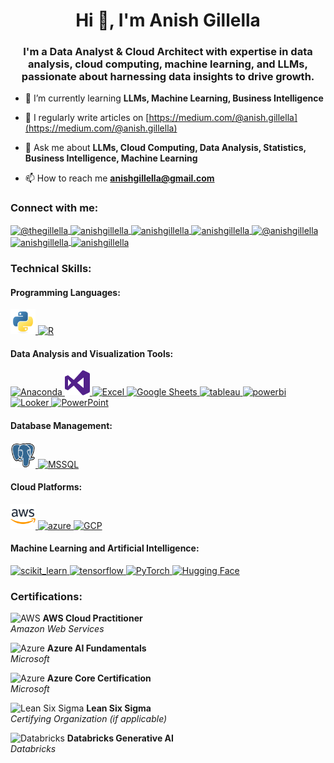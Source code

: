 <h1 align="center">Hi 👋, I'm Anish Gillella</h1>
<h3 align="center">I'm a Data Analyst & Cloud Architect with expertise in data analysis, cloud computing, machine learning, and LLMs, passionate about harnessing data insights to drive growth.</h3>

- 🌱 I’m currently learning **LLMs, Machine Learning, Business Intelligence**

- 📝 I regularly write articles on [https://medium.com/@anish.gillella](https://medium.com/@anish.gillella)

- 💬 Ask me about **LLMs, Cloud Computing, Data Analysis, Statistics, Business Intelligence, Machine Learning**

- 📫 How to reach me **anishgillella@gmail.com**

<h3 align="left">Connect with me:</h3>
<p align="left">
  <a href="https://twitter.com/@thegillella" target="blank">
    <img align="center" src="https://raw.githubusercontent.com/rahuldkjain/github-profile-readme-generator/master/src/images/icons/Social/twitter.svg" alt="@thegillella" height="30" width="40" />
  </a>
  <a href="https://linkedin.com/in/anishgillella" target="blank">
    <img align="center" src="https://raw.githubusercontent.com/rahuldkjain/github-profile-readme-generator/master/src/images/icons/Social/linked-in-alt.svg" alt="anishgillella" height="30" width="40" />
  </a>
  <a href="https://kaggle.com/anishgillella" target="blank">
    <img align="center" src="https://raw.githubusercontent.com/rahuldkjain/github-profile-readme-generator/master/src/images/icons/Social/kaggle.svg" alt="anishgillella" height="30" width="40" />
  </a>
  <a href="https://instagram.com/anishgillella" target="blank">
    <img align="center" src="https://raw.githubusercontent.com/rahuldkjain/github-profile-readme-generator/master/src/images/icons/Social/instagram.svg" alt="anishgillella" height="30" width="40" />
  </a>
  <a href="https://medium.com/@anishgillella" target="blank">
    <img align="center" src="https://raw.githubusercontent.com/rahuldkjain/github-profile-readme-generator/master/src/images/icons/Social/medium.svg" alt="@anishgillella" height="30" width="40" />
  </a>
  <a href="https://www.hackerrank.com/anishgillella" target="blank">
    <img align="center" src="https://raw.githubusercontent.com/rahuldkjain/github-profile-readme-generator/master/src/images/icons/Social/hackerrank.svg" alt="anishgillella" height="30" width="40" />
  </a>
  <a href="https://www.leetcode.com/anishgillella" target="blank">
    <img align="center" src="https://raw.githubusercontent.com/rahuldkjain/github-profile-readme-generator/master/src/images/icons/Social/leet-code.svg" alt="anishgillella" height="30" width="40" />
  </a>
</p>

<h3 align="left">Technical Skills:</h3>
<h4 align="left">Programming Languages:</h4>
<p align="left">
  <a href="https://www.python.org" target="_blank" rel="noreferrer">
    <img src="https://raw.githubusercontent.com/devicons/devicon/master/icons/python/python-original.svg" alt="python" width="40" height="40"/>
  </a>
  <a href="https://www.r-project.org/" target="_blank" rel="noreferrer">
    <img src="https://www.r-project.org/logo/Rlogo.svg" alt="R" width="40" height="40"/>
  </a>
</p>

<h4 align="left">Data Analysis and Visualization Tools:</h4>
<p align="left">
  <a href="https://www.anaconda.com/" target="_blank" rel="noreferrer">
    <img src="https://upload.wikimedia.org/wikipedia/en/c/cd/Anaconda_Logo.png" alt="Anaconda" width="40" height="40"/>
  </a>
  <a href="https://code.visualstudio.com/" target="_blank" rel="noreferrer">
    <img src="https://raw.githubusercontent.com/devicons/devicon/master/icons/visualstudio/visualstudio-plain.svg" alt="VS Code" width="40" height="40"/>
  </a>
  <a href="https://www.microsoft.com/en-us/microsoft-365/excel" target="_blank" rel="noreferrer">
    <img src="https://upload.wikimedia.org/wikipedia/commons/8/86/Microsoft_Excel_2013_logo.svg" alt="Excel" width="40" height="40"/>
  </a>
  <a href="https://www.google.com/sheets/about/" target="_blank" rel="noreferrer">
    <img src="https://www.vectorlogo.zone/logos/google_sheets/google_sheets-icon.svg" alt="Google Sheets" width="40" height="40"/>
  </a>
  <a href="https://www.tableau.com" target="_blank" rel="noreferrer">
    <img src="https://www.vectorlogo.zone/logos/tableau/tableau-icon.svg" alt="tableau" width="40" height="40"/>
  </a>
  <a href="https://powerbi.microsoft.com/" target="_blank" rel="noreferrer">
    <img src="https://www.vectorlogo.zone/logos/microsoft_powerbi/microsoft_powerbi-icon.svg" alt="powerbi" width="40" height="40"/>
  </a>
  <a href="https://looker.com/" target="_blank" rel="noreferrer">
    <img src="https://www.vectorlogo.zone/logos/looker/looker-icon.svg" alt="Looker" width="40" height="40"/>
  </a>
  <a href="https://www.microsoft.com/en-us/microsoft-365/powerpoint" target="_blank" rel="noreferrer">
    <img src="https://www.vectorlogo.zone/logos/microsoft/microsoft-icon.svg" alt="PowerPoint" width="40" height="40"/>
  </a>
</p>

<h4 align="left">Database Management:</h4>
<p align="left">
  <a href="https://www.postgresql.org/" target="_blank" rel="noreferrer">
    <img src="https://raw.githubusercontent.com/devicons/devicon/master/icons/postgresql/postgresql-original.svg" alt="PostgreSQL" width="40" height="40"/>
  </a>
  <a href="https://www.microsoft.com/en-us/sql-server" target="_blank" rel="noreferrer">
    <img src="https://www.svgrepo.com/show/303229/microsoft-sql-server-logo.svg" alt="MSSQL" width="40" height="40"/>
  </a>
</p>

<h4 align="left">Cloud Platforms:</h4>
<p align="left">
  <a href="https://aws.amazon.com" target="_blank" rel="noreferrer">
    <img src="https://raw.githubusercontent.com/devicons/devicon/master/icons/amazonwebservices/amazonwebservices-original-wordmark.svg" alt="aws" width="40" height="40"/>
  </a>
  <a href="https://azure.microsoft.com/en-in/" target="_blank" rel="noreferrer">
    <img src="https://www.vectorlogo.zone/logos/microsoft_azure/microsoft_azure-icon.svg" alt="azure" width="40" height="40"/>
  </a>
  <a href="https://cloud.google.com/" target="_blank" rel="noreferrer">
    <img src="https://www.vectorlogo.zone/logos/google_cloud/google_cloud-icon.svg" alt="GCP" width="40" height="40"/>
  </a>
</p>

<h4 align="left">Machine Learning and Artificial Intelligence:</h4>
<p align="left">
  <a href="https://scikit-learn.org/" target="_blank" rel="noreferrer">
    <img src="https://upload.wikimedia.org/wikipedia/commons/0/05/Scikit_learn_logo_small.svg" alt="scikit_learn" width="40" height="40"/>
  </a>
  <a href="https://www.tensorflow.org" target="_blank" rel="noreferrer">
    <img src="https://www.vectorlogo.zone/logos/tensorflow/tensorflow-icon.svg" alt="tensorflow" width="40" height="40"/>
  </a>
  <a href="https://pytorch.org/" target="_blank" rel="noreferrer">
    <img src="https://www.vectorlogo.zone/logos/pytorch/pytorch-icon.svg" alt="PyTorch" width="40" height="40"/>
  </a>
  <a href="https://huggingface.co/" target="_blank" rel="noreferrer">
    <img src="https://huggingface.co/front/assets/huggingface_logo-noborder.svg" alt="Hugging Face" width="40" height="40"/>
  </a>
</p>

<h3 align="left">Certifications:</h3>
<p align="left">
  <img src="https://raw.githubusercontent.com/jmnote/z-icons/master/svg/aws.svg" alt="AWS" width="30" height="30"/>
  <strong>AWS Cloud Practitioner</strong><br/>
  <em>Amazon Web Services</em>
</p>
<p align="left">
  <img src="https://www.vectorlogo.zone/logos/microsoft_azure/microsoft_azure-icon.svg" alt="Azure" width="30" height="30"/>
  <strong>Azure AI Fundamentals</strong><br/>
  <em>Microsoft</em>
</p>
<p align="left">
  <img src="https://www.vectorlogo.zone/logos/microsoft_azure/microsoft_azure-icon.svg" alt="Azure" width="30" height="30"/>
  <strong>Azure Core Certification</strong><br/>
  <em>Microsoft</em>
</p>
<p align="left">
  <img src="https://www.vectorlogo.zone/logos/leanix/leanix-icon.svg" alt="Lean Six Sigma" width="30" height="30"/>
  <strong>Lean Six Sigma</strong><br/>
  <em>Certifying Organization (if applicable)</em>
</p>
<p align="left">
  <img src="https://databricks.com/wp-content/themes/databricks/assets/images/databricks-logo.png" alt="Databricks" width="30" height="30"/>
  <strong>Databricks Generative AI</strong><br/>
  <em>Databricks</em>
</p>
